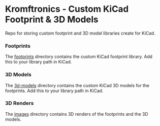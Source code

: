 # Kromftronics - Custom KiCad Footprint & 3D Models

Repo for storing custom footprint and 3D model libraries create for KiCad.

### Footprints
The [footprints](./footprints) directory contains the custom KiCad footprint library.
Add this to your library path in KiCad.

### 3D Models
The [3d-models](./3d-models) directory contains the custom KiCad 3D models for the footprints.
Add this to your library path in KiCad.

### 3D Renders
The [images](./images) directory contains 3D renders of the footprints and the 3D models.
